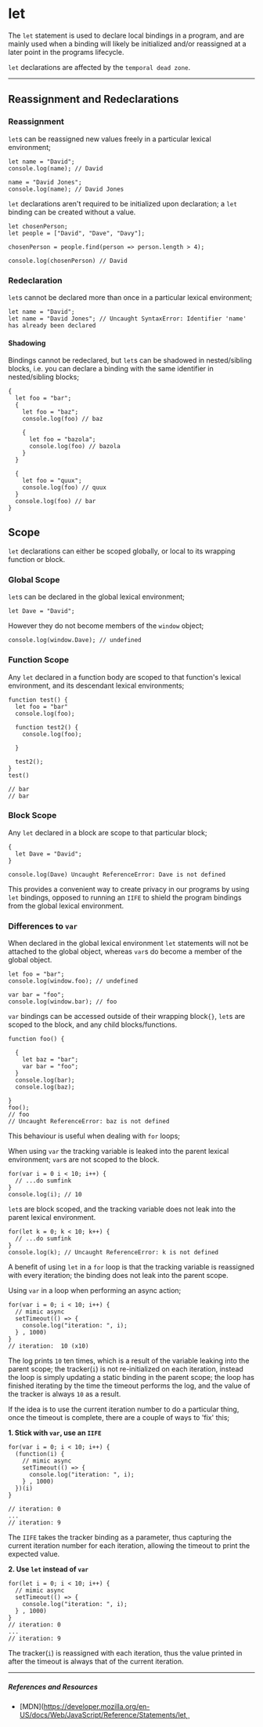 # let

The `let` statement is used to declare local bindings in a program, and are mainly used when a binding will likely be initialized and/or reassigned at a later point in the programs lifecycle.

`let` declarations are affected by the `temporal dead zone`.

---

## **Reassignment and Redeclaration**s

### **Reassignment**

`let`s can be reassigned new values freely in a particular lexical environment;

```
let name = "David";
console.log(name); // David

name = "David Jones";
console.log(name); // David Jones
```

`let` declarations aren't required to be initialized upon declaration; a `let` binding can be created without a value.

```
let chosenPerson;
let people = ["David", "Dave", "Davy"];

chosenPerson = people.find(person => person.length > 4);

console.log(chosenPerson) // David
```

### **Redeclaration**

`let`s cannot be declared more than once in a particular lexical environment;

```
let name = "David";
let name = "David Jones"; // Uncaught SyntaxError: Identifier 'name' has already been declared
```

#### Shadowing

Bindings cannot be redeclared, but `let`s can be shadowed in nested/sibling blocks, i.e. you can declare a binding with the same identifier in nested/sibling blocks;

```
{
  let foo = "bar";
  {
    let foo = "baz";
    console.log(foo) // baz

    {
      let foo = "bazola";
      console.log(foo) // bazola
    }
  }

  {
    let foo = "quux";
    console.log(foo) // quux
  }
  console.log(foo) // bar
}
```

## **Scope**

`let` declarations can either be scoped globally, or local to its wrapping function or block.

### **Global Scope**

`let`s can be declared in the global lexical environment;

```
let Dave = "David";
```

However they do not become members of the `window` object;

```
console.log(window.Dave); // undefined
```

### **Function Scope**

Any `let` declared in a function body are scoped to that function's lexical environment, and its descendant lexical environments;

```
function test() {
  let foo = "bar"
  console.log(foo);

  function test2() {
    console.log(foo);

  }

  test2();
}
test()

// bar
// bar
```

### **Block Scope**

Any `let` declared in a block are scope to that particular block;

```
{
  let Dave = "David";
}

console.log(Dave) Uncaught ReferenceError: Dave is not defined
```

This provides a convenient way to create privacy in our programs by using `let` bindings, opposed to running an `IIFE` to shield the program bindings from the global lexical environment.

### Differences to `var`

When declared in the global lexical environment `let` statements will not be attached to the global object, whereas `var`s do become a member of the global object.

```
let foo = "bar";
console.log(window.foo); // undefined

var bar = "foo";
console.log(window.bar); // foo
```

`var` bindings can be accessed outside of their wrapping block`{}`, `let`s are scoped to the block, and any child blocks/functions.

```
function foo() {

  {
    let baz = "bar";
    var bar = "foo";
  }
  console.log(bar);
  console.log(baz);

}
foo();
// foo
// Uncaught ReferenceError: baz is not defined
```

This behaviour is useful when dealing with `for` loops;

When using `var` the tracking variable is leaked into the parent lexical environment; `var`s are not scoped to the block.

```
for(var i = 0 i < 10; i++) {
  // ...do sumfink
}
console.log(i); // 10
```

`let`s are block scoped, and the tracking variable does not leak into the parent lexical environment.

```
for(let k = 0; k < 10; k++) {
  // ...do sumfink
}
console.log(k); // Uncaught ReferenceError: k is not defined
```

A benefit of using `let` in a `for` loop is that the tracking variable is reassigned with every iteration; the binding does not leak into the parent scope.

Using `var` in a loop when performing an async action;

```
for(var i = 0; i < 10; i++) {
  // mimic async
  setTimeout(() => {
    console.log("iteration: ", i);
  } , 1000)
}
// iteration:  10 (x10)
```

The log prints `10` ten times, which is a result of the variable leaking into the parent scope; the tracker(`i`) is not re-initialized on each iteration, instead the loop is simply updating a static binding in the parent scope; the loop has finished iterating by the time the timeout performs the log, and the value of the tracker is always `10` as a result.

If the idea is to use the current iteration number to do a particular thing, once the timeout is complete, there are a couple of ways to 'fix' this;

**1. Stick with `var`, use an `IIFE`**

```
for(var i = 0; i < 10; i++) {
  (function(i) {
    // mimic async
    setTimeout(() => {
      console.log("iteration: ", i);
    } , 1000)
  })(i)
}

// iteration: 0
...
// iteration: 9
```

The `IIFE` takes the tracker binding as a parameter, thus capturing the current iteration number for each iteration, allowing the timeout to print the expected value.

**2. Use `let` instead of `var`**

```
for(let i = 0; i < 10; i++) {
  // mimic async
  setTimeout(() => {
    console.log("iteration: ", i);
  } , 1000)
}
// iteration: 0
...
// iteration: 9
```

The tracker(`i`) is reassigned with each iteration, thus the value printed in after the timeout is always that of the current iteration.

---

##### References and Resources

- [MDN](https://developer.mozilla.org/en-US/docs/Web/JavaScript/Reference/Statements/let˛¸
